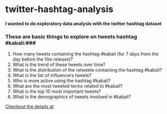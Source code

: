 # twitter-hashtag-analysis
#### I wanted to do exploratory data analysis with the twitter hashtag dataset ####

### These are basic things to explore on tweets hashtag #kabali:###

1. How many tweets containing the hashtag #kabali (for 7 days from the day before the film release)?
2. What is the trend of these tweets over time?
3. What is the distribution of the retweets containing the hashtag #kabali?
4. What is the list of influencers tweets?
5. Who is more active using the hashtag #kabali?
6. What are the most tweeted terms related to #kabali?
7. What is the top 10 most important tweets?
8. What is the demographics of tweets involved in #kabali?

[Checkout the details at](https://github.com/dmanojbabu/twitter-hashtag-analysis/blob/master/kabali-hastag-analytics.ipynb)



